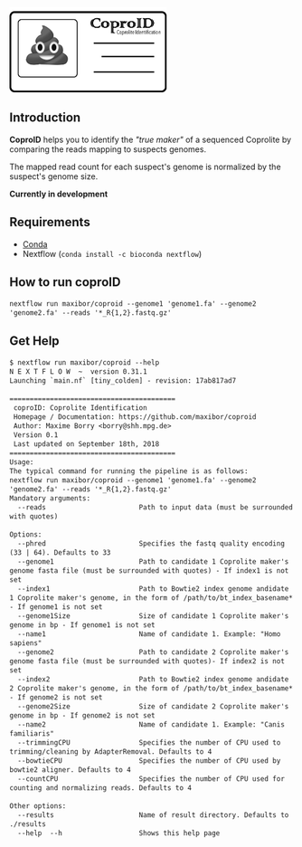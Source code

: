 <img src="img/logo.png" height="150">

## Introduction
**CoproID** helps you to identify the *"true maker"* of a sequenced Coprolite by comparing the reads mapping to suspects genomes.

The mapped read count for each suspect's genome is normalized by the suspect's genome size.  

**Currently in development**

## Requirements
- [Conda](https://conda.io/miniconda.html)
- Nextflow (`conda install -c bioconda nextflow`)

## How to run coproID

```
nextflow run maxibor/coproid --genome1 'genome1.fa' --genome2 'genome2.fa' --reads '*_R{1,2}.fastq.gz'
```


## Get Help

```
$ nextflow run maxibor/coproid --help
N E X T F L O W  ~  version 0.31.1
Launching `main.nf` [tiny_colden] - revision: 17ab817ad7

=========================================
 coproID: Coprolite Identification
 Homepage / Documentation: https://github.com/maxibor/coproid
 Author: Maxime Borry <borry@shh.mpg.de>
 Version 0.1
 Last updated on September 18th, 2018
=========================================
Usage:
The typical command for running the pipeline is as follows:
nextflow run maxibor/coproid --genome1 'genome1.fa' --genome2 'genome2.fa' --reads '*_R{1,2}.fastq.gz'
Mandatory arguments:
  --reads                       Path to input data (must be surrounded with quotes)

Options:
  --phred                       Specifies the fastq quality encoding (33 | 64). Defaults to 33
  --genome1                     Path to candidate 1 Coprolite maker's genome fasta file (must be surrounded with quotes) - If index1 is not set
  --index1                      Path to Bowtie2 index genome andidate 1 Coprolite maker's genome, in the form of /path/to/bt_index_basename* - If genome1 is not set
  --genome1Size                 Size of candidate 1 Coprolite maker's genome in bp - If genome1 is not set
  --name1                       Name of candidate 1. Example: "Homo sapiens"
  --genome2                     Path to candidate 2 Coprolite maker's genome fasta file (must be surrounded with quotes)- If index2 is not set
  --index2                      Path to Bowtie2 index genome andidate 2 Coprolite maker's genome, in the form of /path/to/bt_index_basename* - If genome2 is not set
  --genome2Size                 Size of candidate 2 Coprolite maker's genome in bp - If genome2 is not set
  --name2                       Name of candidate 1. Example: "Canis familiaris"
  --trimmingCPU                 Specifies the number of CPU used to trimming/cleaning by AdapterRemoval. Defaults to 4
  --bowtieCPU                   Specifies the number of CPU used by bowtie2 aligner. Defaults to 4
  --countCPU                    Specifies the number of CPU used for counting and normalizing reads. Defaults to 4

Other options:
  --results                     Name of result directory. Defaults to ./results
  --help  --h                   Shows this help page
```
